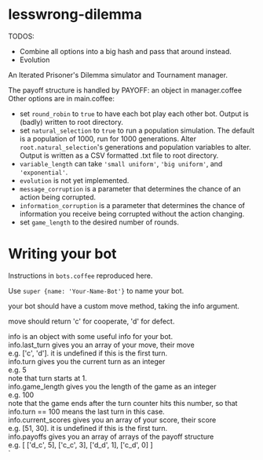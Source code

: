 lesswrong-dilemma
=================

TODOS:  
* Combine all options into a big hash and pass that around instead.  
* Evolution      

An Iterated Prisoner's Dilemma simulator and Tournament manager.    

The payoff structure is handled by PAYOFF: an object in manager.coffee    
Other options are in main.coffee:    
* set `round_robin` to `true` to have each bot play each other bot. Output is (badly) written to root directory.  
* set `natural_selection` to `true` to run a population simulation. The default is a population of 1000, run for 1000 generations. Alter `root.natural_selection`'s generations and population variables to alter. Output is written as a CSV formatted .txt file to root directory.  
* `variable_length` can take `'small uniform'`, `'big uniform'`, and `'exponential'`.
* `evolution` is not yet implemented.  
* `message_corruption` is a parameter that determines the chance of an action being corrupted.   
* `information_corruption` is a parameter that determines the chance of information you receive being corrupted without the action changing.
* set `game_length` to the desired number of rounds.    

Writing your bot
================

Instructions in `bots.coffee` reproduced here.    


Use `super {name: 'Your-Name-Bot'}` to name your bot.  

your bot should have a custom move method, taking the info argument.  

move should return 'c' for cooperate, 'd' for defect.  

info is an object with some useful info for your bot.  
info.last_turn gives you an array of your move, their move  
e.g. ['c', 'd']. it is undefined if this is the first turn.  
info.turn gives you the current turn as an integer  
e.g. 5  
note that turn starts at 1.  
info.game_length gives you the length of the game as an integer  
e.g. 100  
note that the game ends after the turn counter hits this number, so that info.turn == 100 means the last turn in this case.   
info.current_scores gives you an array of your score, their score  
e.g. [51, 30]. it is undefined if this is the first turn.  
info.payoffs gives you an array of arrays of the payoff structure  
e.g. [ ['d_c', 5], ['c_c', 3], ['d_d', 1], ['c_d', 0] ]  
`